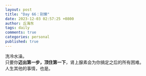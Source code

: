 ```yaml
---
layout: post
title: "Day 66：别懒"
date: 2023-12-03 02:57:25 +0800
author: 丘海东 
tags: daily
comments: true
categories: personal
published: true
---
```

洗冷水澡。  
只要你**迈出第一步，顶住第一下**，肾上腺素会为你搞定之后的所有困难。  
人生其他的事情，也是。
